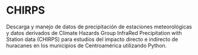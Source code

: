 # CHIRPS
Descarga y manejo de datos de precipitación de estaciones meteorológicas y datos derivados de  Climate Hazards Group InfraRed Precipitation with Station data (CHIRPS) para estudios del impacto directo e indirecto de huracanes en los municipios de Centroamérica utilizando Python.
